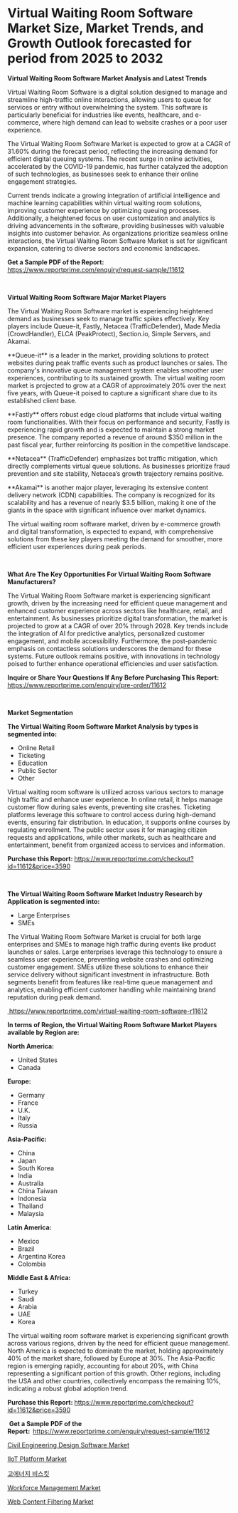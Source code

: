 <p><h1>Virtual Waiting Room Software Market Size, Market Trends, and Growth Outlook forecasted for period from 2025 to 2032</h1></p><p><strong>Virtual Waiting Room Software Market Analysis and Latest Trends</strong></p>
<p><p>Virtual Waiting Room Software is a digital solution designed to manage and streamline high-traffic online interactions, allowing users to queue for services or entry without overwhelming the system. This software is particularly beneficial for industries like events, healthcare, and e-commerce, where high demand can lead to website crashes or a poor user experience.</p><p>The Virtual Waiting Room Software Market is expected to grow at a CAGR of 31.60% during the forecast period, reflecting the increasing demand for efficient digital queuing systems. The recent surge in online activities, accelerated by the COVID-19 pandemic, has further catalyzed the adoption of such technologies, as businesses seek to enhance their online engagement strategies.</p><p>Current trends indicate a growing integration of artificial intelligence and machine learning capabilities within virtual waiting room solutions, improving customer experience by optimizing queuing processes. Additionally, a heightened focus on user customization and analytics is driving advancements in the software, providing businesses with valuable insights into customer behavior. As organizations prioritize seamless online interactions, the Virtual Waiting Room Software Market is set for significant expansion, catering to diverse sectors and economic landscapes.</p></p>
<p><strong>Get a Sample PDF of the Report:&nbsp;</strong> <a href="https://www.reportprime.com/enquiry/request-sample/11612?utm_campaign=38&utm_medium=2&utm_source=Github&utm_content=ia&utm_term=21032025&utm_id=virtual-waiting-room-software">https://www.reportprime.com/enquiry/request-sample/11612</a></p>
<p>&nbsp;</p>
<p><strong>Virtual Waiting Room Software Major Market Players</strong></p>
<p><p>The Virtual Waiting Room Software market is experiencing heightened demand as businesses seek to manage traffic spikes effectively. Key players include Queue-it, Fastly, Netacea (TrafficDefender), Made Media (CrowdHandler), ELCA (PeakProtect), Section.io, Simple Servers, and Akamai. </p><p>**Queue-it** is a leader in the market, providing solutions to protect websites during peak traffic events such as product launches or sales. The company's innovative queue management system enables smoother user experiences, contributing to its sustained growth. The virtual waiting room market is projected to grow at a CAGR of approximately 20% over the next five years, with Queue-it poised to capture a significant share due to its established client base.</p><p>**Fastly** offers robust edge cloud platforms that include virtual waiting room functionalities. With their focus on performance and security, Fastly is experiencing rapid growth and is expected to maintain a strong market presence. The company reported a revenue of around $350 million in the past fiscal year, further reinforcing its position in the competitive landscape.</p><p>**Netacea** (TrafficDefender) emphasizes bot traffic mitigation, which directly complements virtual queue solutions. As businesses prioritize fraud prevention and site stability, Netacea’s growth trajectory remains positive.</p><p>**Akamai** is another major player, leveraging its extensive content delivery network (CDN) capabilities. The company is recognized for its scalability and has a revenue of nearly $3.5 billion, making it one of the giants in the space with significant influence over market dynamics.</p><p>The virtual waiting room software market, driven by e-commerce growth and digital transformation, is expected to expand, with comprehensive solutions from these key players meeting the demand for smoother, more efficient user experiences during peak periods.</p></p>
<p>&nbsp;</p>
<p><strong>What Are The Key Opportunities For Virtual Waiting Room Software Manufacturers?</strong></p>
<p><p>The Virtual Waiting Room Software market is experiencing significant growth, driven by the increasing need for efficient queue management and enhanced customer experience across sectors like healthcare, retail, and entertainment. As businesses prioritize digital transformation, the market is projected to grow at a CAGR of over 20% through 2028. Key trends include the integration of AI for predictive analytics, personalized customer engagement, and mobile accessibility. Furthermore, the post-pandemic emphasis on contactless solutions underscores the demand for these systems. Future outlook remains positive, with innovations in technology poised to further enhance operational efficiencies and user satisfaction.</p></p>
<p><strong>Inquire or Share Your Questions If Any Before Purchasing This Report:</strong> <a href="https://www.reportprime.com/enquiry/pre-order/11612?utm_campaign=38&utm_medium=2&utm_source=Github&utm_content=ia&utm_term=21032025&utm_id=virtual-waiting-room-software">https://www.reportprime.com/enquiry/pre-order/11612</a></p>
<p>&nbsp;</p>
<p><strong>Market Segmentation</strong></p>
<p><strong>The Virtual Waiting Room Software Market Analysis by types is segmented into:</strong></p>
<p><ul><li>Online Retail</li><li>Ticketing</li><li>Education</li><li>Public Sector</li><li>Other</li></ul></p>
<p><p>Virtual waiting room software is utilized across various sectors to manage high traffic and enhance user experience. In online retail, it helps manage customer flow during sales events, preventing site crashes. Ticketing platforms leverage this software to control access during high-demand events, ensuring fair distribution. In education, it supports online courses by regulating enrollment. The public sector uses it for managing citizen requests and applications, while other markets, such as healthcare and entertainment, benefit from organized access to services and information.</p></p>
<p><strong>Purchase this Report:&nbsp;</strong><a href="https://www.reportprime.com/checkout?id=11612&price=3590&utm_campaign=38&utm_medium=2&utm_source=Github&utm_content=ia&utm_term=21032025&utm_id=virtual-waiting-room-software">https://www.reportprime.com/checkout?id=11612&price=3590</a></p>
<p>&nbsp;</p>
<p><strong>The Virtual Waiting Room Software Market Industry Research by Application is segmented into:</strong></p>
<p><ul><li>Large Enterprises</li><li>SMEs</li></ul></p>
<p><p>The Virtual Waiting Room Software Market is crucial for both large enterprises and SMEs to manage high traffic during events like product launches or sales. Large enterprises leverage this technology to ensure a seamless user experience, preventing website crashes and optimizing customer engagement. SMEs utilize these solutions to enhance their service delivery without significant investment in infrastructure. Both segments benefit from features like real-time queue management and analytics, enabling efficient customer handling while maintaining brand reputation during peak demand.</p></p>
<p><a href="https://www.reportprime.com/virtual-waiting-room-software-r11612?utm_campaign=38&utm_medium=2&utm_source=Github&utm_content=ia&utm_term=21032025&utm_id=virtual-waiting-room-software">&nbsp;https://www.reportprime.com/virtual-waiting-room-software-r11612</a></p>
<p><strong>In terms of Region, the Virtual Waiting Room Software Market Players available by Region are:</strong></p>
<p>
    <p> <strong> North America: </strong>
        <ul>
            <li>United States</li>
            <li>Canada</li>
        </ul>
        </p> 
    <p> <strong> Europe: </strong>
        <ul>
            <li>Germany</li>
            <li>France</li>
            <li>U.K.</li>
            <li>Italy</li>
            <li>Russia</li>
        </ul>
        </p> 
    <p> <strong> Asia-Pacific: </strong>
        <ul>
            <li>China</li>
            <li>Japan</li>
            <li>South Korea</li>
            <li>India</li>
            <li>Australia</li>
            <li>China Taiwan</li>
            <li>Indonesia</li>
            <li>Thailand</li>
            <li>Malaysia</li>
        </ul>
        </p> 
    <p> <strong> Latin America: </strong>
        <ul>
            <li>Mexico</li>
            <li>Brazil</li>
            <li>Argentina Korea</li>
            <li>Colombia</li>
        </ul>
        </p> 
    <p> <strong> Middle East & Africa: </strong>
        <ul>
            <li>Turkey</li>
            <li>Saudi</li>
            <li>Arabia</li>
            <li>UAE</li>
            <li>Korea</li>
        </ul>
    </p>
    </p>
<p><p>The virtual waiting room software market is experiencing significant growth across various regions, driven by the need for efficient queue management. North America is expected to dominate the market, holding approximately 40% of the market share, followed by Europe at 30%. The Asia-Pacific region is emerging rapidly, accounting for about 20%, with China representing a significant portion of this growth. Other regions, including the USA and other countries, collectively encompass the remaining 10%, indicating a robust global adoption trend.</p></p>
<p><strong>Purchase this Report: </strong><a href="https://www.reportprime.com/checkout?id=11612&price=3590&utm_campaign=38&utm_medium=2&utm_source=Github&utm_content=ia&utm_term=21032025&utm_id=virtual-waiting-room-software">https://www.reportprime.com/checkout?id=11612&price=3590</a></p>
<p>&nbsp;<strong>Get a Sample PDF of the Report:&nbsp;&nbsp;</strong><a href="https://www.reportprime.com/enquiry/request-sample/11612?utm_campaign=38&utm_medium=2&utm_source=Github&utm_content=ia&utm_term=21032025&utm_id=virtual-waiting-room-software">https://www.reportprime.com/enquiry/request-sample/11612</a></p>
<p><strong></strong></p>
<p><p><a href="https://github.com/drielvinki/Market-Research-Report-List-1/blob/main/civil-engineering-design-software-market.md?utm_campaign=38&utm_medium=2&utm_source=Github&utm_content=ia&utm_term=21032025&utm_id=virtual-waiting-room-software">Civil Engineering Design Software Market</a></p><p><a href="https://github.com/latzerelfigo48/Market-Research-Report-List-1/blob/main/iiot-platform-market.md?utm_campaign=38&utm_medium=2&utm_source=Github&utm_content=ia&utm_term=21032025&utm_id=virtual-waiting-room-software">IIoT Platform Market</a></p><p><a href="https://github.com/laholand/Market-Research-Report-List-7/blob/main/960845747948.md?utm_campaign=38&utm_medium=2&utm_source=Github&utm_content=ia&utm_term=21032025&utm_id=virtual-waiting-room-software">고에너지 비스킷</a></p><p><a href="https://github.com/moratronak3q/Market-Research-Report-List-1/blob/main/workforce-management-market.md?utm_campaign=38&utm_medium=2&utm_source=Github&utm_content=ia&utm_term=21032025&utm_id=virtual-waiting-room-software">Workforce Management Market</a></p><p><a href="https://github.com/ghaligopezf5/Market-Research-Report-List-1/blob/main/web-content-filtering-market.md?utm_campaign=38&utm_medium=2&utm_source=Github&utm_content=ia&utm_term=21032025&utm_id=virtual-waiting-room-software">Web Content Filtering Market</a></p></p>